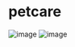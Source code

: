 # petcare

![image](https://user-images.githubusercontent.com/34387852/115105590-92c62e80-9f25-11eb-835b-fa9e25a53818.png) ![image](https://user-images.githubusercontent.com/34387852/115105607-ac677600-9f25-11eb-9010-cda4dbc0dbf6.png)


